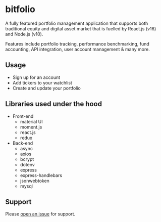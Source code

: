 # bitfolio
A fully featured portfolio management application that supports both traditional equity and digital asset market that is fuelled by React.js (v16) and Node.js (v10).

Features include portfolio tracking, performance benchmarking, fund accounting, API integration, user account management & many more. 

## Usage

- Sign up for an account
- Add tickers to your watchlist
- Create and update your portfolio

## Libraries used under the hood
- Front-end
    - material UI
    - moment.js
    - react.js
    - redux
- Back-end
     - async
     - axios
     - bcrypt
     - dotenv
     - express
     - express-handlebars
     - jsonwebtoken
     - mysql

## Support
Please [open an issue](https://github.com/junw3i/bitfolio/issues/new) for support.
